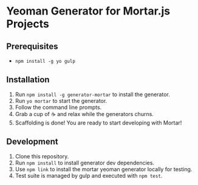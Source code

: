 # Yeoman Generator for Mortar.js Projects

## Prerequisites
  - `npm install -g yo gulp`

## Installation
  1. Run `npm install -g generator-mortar` to install the generator.
  2. Run `yo mortar` to start the generator.
  3. Follow the command line prompts.
  4. Grab a cup of :coffee: and relax while the generators churns.
  5. Scaffolding is done! You are ready to start developing with Mortar!

## Development
  1. Clone this repository.
  2. Run `npm install` to install generator dev dependencies.
  3. Use `npm link` to install the mortar yeoman generator locally for testing.
  4. Test suite is managed by gulp and executed with `npm test`.
